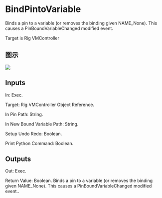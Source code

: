 # BindPintoVariable

Binds a pin to a variable (or removes the binding given NAME_None). This causes a PinBoundVariableChanged modified event.

Target is Rig VMController

## 图示

![]($-20221218-20421974.png)

## Inputs

In: Exec.

Target: Rig VMController Object Reference.

In Pin Path: String.

In New Bound Variable Path: String.

Setup Undo Redo: Boolean.

Print Python Command: Boolean.  

## Outputs

Out: Exec.

Return Value: Boolean. Binds a pin to a variable (or removes the binding given NAME_None). This causes a PinBoundVariableChanged modified event..

